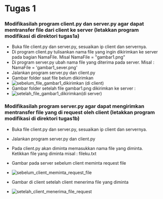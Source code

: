 # Tugas 1
### Modifikasilah program client.py dan server.py agar dapat mentransfer file dari client ke server (letakkan program modifikasi di direktori tugas1a)
- Buka file client.py dan server.py, sesuaikan ip client dan servernya.
- Di program client.py tulisankan nama file yang ingin dikirimkan ke server pada bagian NamaFile. Misal NamaFile = "gambar1.png"
- Di program server.py ubah nama file yang diterima pada server. Misal : NamaFile = 'gambar1_sever.png'
- Jalankan program server.py dan client.py
- Gambar folder saat file belum dikirimkan
- ![sebelum_file_gambar1_dikirimkan (di client)](https://user-images.githubusercontent.com/37019733/75686541-0334d080-5ccf-11ea-8e12-06701b256a06.JPG)
- Gambar folder setelah file gambar1.png dikirimkan ke server :
- ![setelah_file_gambar1_dikirimkan(di server)](https://user-images.githubusercontent.com/37019733/75688165-97a03280-5cd1-11ea-8dd7-1dc9d574f9fb.JPG)

### Modifikasilah program server.py agar dapat mengirimkan mentransfer file yang di request oleh client (letakkan program modifikasi di direktori tugas1b)
- Buka file client.py dan server.py, sesuaikan ip client dan servernya.
- Jalankan program server.py dan client.py
- Pada client.py akan diminta memasukkan nama file yang diminta. Ketikkan file yang diminta misal : fileku.txt
- Gambar pada server sebelum client meminta request file

- ![sebelum_client_meminta_request_file](https://user-images.githubusercontent.com/37019733/75690122-e8fdf100-5cd4-11ea-9d0b-265c0c0964b4.JPG)

- Gambar di client setelah client menerima file yang diminta

- ![setelah_client_menerima_file_request](https://user-images.githubusercontent.com/37019733/75690174-f9ae6700-5cd4-11ea-8fb7-bd480a6e3029.JPG)

